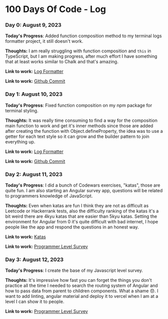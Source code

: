 # 100 Days Of Code - Log

### Day 0: August 9, 2023

**Today's Progress**: Added function composition method to my terminal logs formatter project, it still doesn't work.

**Thoughts:** I am really struggling with function composition and `this` in TypeScript, but I am making progress, after much effort I have something that at least works similar to Chalk and that's amazing.

**Link to work:** [Log Formatter](https://www.npmjs.com/package/format-logs)

**Link to work:** [Github Commit](https://github.com/Armando284/format-logs/commit/d781e47a8f64dc298148cbd5e51822f4e72abb97)

### Day 1: August 10, 2023

**Today's Progress**: Fixed function composition on my npm package for terminal styling.

**Thoughts:** It was really time consuming to find a way for the composition main function to work and get it's inner methods since those are added after creating the function with Object.defineProperty, the idea was to use a getter for each text style so it can grow and the builder pattern to join everything up.

**Link to work:** [Log Formatter](https://www.npmjs.com/package/format-logs)

**Link to work:** [Github Commit](https://github.com/Armando284/format-logs/commit/afd852be61364421a0bfe17312f61658f51edd44)

### Day 2: August 11, 2023

**Today's Progress**: I did a bunch of Codewars exercises, "katas", those are quite fun. I am also starting an Angular survey app, questions will be related to programmers knowledge of JavaScript.

**Thoughts:** Even when katas are fun I think they are not as difficult as Leetcode or Hackerrank tests, also the difficulty ranking of the katas it's a bit weird there are 4kyu katas that are easier than 5kyu katas. Setting the environment for Angular from 0 it's quite difficult with bad internet, I hope people like the app and respond the questions in an honest way.

**Link to work:** [Katas](https://www.codewars.com/users/Armando284/completed)

**Link to work:** [Programmer Level Survey](https://github.com/Armando284/programmer-level-survey)

### Day 3: August 12, 2023

**Today's Progress**: I create the base of my Javascript level survey.

**Thoughts:** It's impressive how fast you can forget the things you don't practice all the time I needed to search the routing system of Angular and how to pass data from parent to children components. What a shame 😞. I want to add linting, angular material and deploy it to vercel when I am at a level I can show it to people.

**Link to work:** [Programmer Level Survey](https://github.com/Armando284/programmer-level-survey)